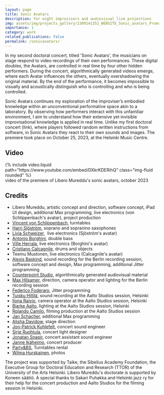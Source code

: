 ```yaml
---
layout: page
title: Sonic Avatars
description: for eight improvisers and audiovisual live projections
img: assets/img/projects_gallery/2309141352_WEBSITE_Sonic_avatars_Promo_image_004_1000x1000.jpeg
importance: 1
category: work
related_publications: false
permalink: /sonicavatars/
---
```


In my second doctoral concert, titled 'Sonic Avatars', the musicians on stage respond to video recordings of their own performances. These digital doubles, the Avatars, are controlled in real time by four other hidden performers. During the concert, algorithmically generated videos emerge, where each Avatar influences the others, eventually overshadowing the original material. By the end of the performance, it becomes impossible to visually and acoustically distinguish who is controlling and who is being controlled.

Sonic Avatars continues my exploration of the improviser’s embodied knowledge within an unconventional performative space akin to a laboratory. By observing how performers interact with this unfamiliar environment, I aim to understand how their extensive yet invisible improvisational knowledge is applied in real time. Unlike my first doctoral concert (link), where players followed random written instructions from software, in Sonic Avatars they react to their own sounds and images. The premiere took place on October 25, 2023, at the Helsinki Music Centre.

## Video

<div class="row">
    <div class="col-sm mt-3 mt-md-0">
        {% include video.liquid path="https://www.youtube.com/embed/DXkrKDERihQ" class="img-fluid rounded" %}
    </div>
</div>
<div class="caption">
    video of the premiere of Libero Mureddu's sonic avatars, october 2023
</div>


## Credits

- Libero Mureddu, artistic concept and direction, software concept, iPad UI design, additional Max programming, live electronics (von Schlippenbach's avatar), project production
- [Vincent von Schlippenbach](https://de.wikipedia.org/wiki/DJ_Illvibe), turntables
- [Harri Sjöström](https://www.harrisjostrom.com), soprano and sopranino saxophones
- [Livia Schweizer](https://liviaschweizer.com),  live electronics (Sjöström's avatar)
- [Antonio Borghini](http://antonioborghini.com), double bass
- [Ville Herrala](https://jazzfinland.fi/artisti/ville-herrala), live electronics (Borghini's avatar)
- [Cristiano Calcagnile](https://www.cristianocalcagnile.eu), drums and objects
- Teemu Mustonen, live electronics (Calcagnile's avatar)
- [Alexis Baskind](https://alexisbaskind.net), sound recording for the Berlin recording session, software concept and design, Max programming, additional Jitter programming
- [Counterpoint Studio](https://ctpt.co), algorithmically generated audiovisual material
- [Max Hilsamer](https://www.maxhilsamer.net), direction, camera operator and lighting for the Berlin recording session
- [Federico Foderaro](https://www.federicofoderaro.com), Jitter programming
- [Tuisku Hillilä](https://www.instagram.com/tuisqqq/), sound recording at the Aalto Studios session, Helsinki
- [Ilona Raivio](https://fi.linkedin.com/in/ilonaraivio), camera operator at the Aalto Studios session, Helsinki
- [Bjarke Aalto](https://studios.aalto.fi/people/bjarke-aalto/), lighting at the Aalto Studios session, Helsinki
- [Rolando Camilo](https://studios.aalto.fi/people/rolando-camilo/), filming production at the Aalto Studios session
- [Jan Schacher](https://www.jasch.ch), additional Max programming
- [Alisha Davidow](https://www.alishadavidow.com), stage direction
- [Jon-Patrick Kuhlefelt](https://www.uniarts.fi/henkilot/jon-patrik-kuhlefelt/), concert sound engineer
- [Sirje Ruohtula](https://www.uniarts.fi/henkilot/sirje-ruohtula/), concert light designer
- [Jonatan Snapir](https://soundcloud.com/jonatan-snapir), concert assistant sound engineer
- [Janne Ikäheimo](https://www.uniarts.fi/henkilot/janne-ikaheimo/), concert producer
- [Party&BS](https://www.instagram.com/pbshki/?hl=en), Turntables rental
- [Wilma Hurskainen](https://www.wilmahurskainen.com), photos


The project was supported by Taike, the Sibelius Academy Foundation, the Executive Group for Doctoral Education and Research (TTOR) of the University of the Arts Helsinki. Libero Mureddu's doctorate is supported by Koneen säätiö.
A special thanks to Sakari Puhakka and Helsinki jazz ry for their help for the concert production and Aalto Studios for the filming session in Helsinki.
